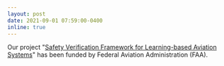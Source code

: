 ```yaml
---
layout: post
date: 2021-09-01 07:59:00-0400
inline: true
---
```


Our project "[Safety Verification Framework for Learning-based Aviation Systems](https://media.statler.wvu.edu/news/2021/09/09/wvu-engineer-earns-federal-award-for-safety-validation-of-ai-based-avionic-systems)" has been funded by Federal Aviation Administration (FAA).

